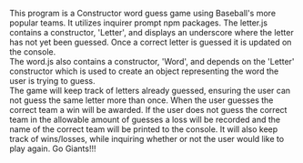 This program is a Constructor word guess game using Baseball's more popular teams.  It utilizes inquirer prompt npm packages.  The letter.js contains a constructor, 'Letter', and displays an underscore where the letter has not yet been guessed.  Once a correct letter is guessed it is updated on the console.  
The word.js also contains a constructor, 'Word', and depends on the 'Letter' constructor which is used to create an object representing the word the user is trying to guess.  
The game will keep track of letters already guessed, ensuring the user can not guess the same letter more than once.  When the user guesses the correct team a win will be awarded.  If the user does not guess the correct team in the allowable amount of guesses a loss will be recorded and the name of the correct team will be printed to the console.  It will also keep track of wins/losses, while inquiring whether or not the user would like to play again.  Go Giants!!!